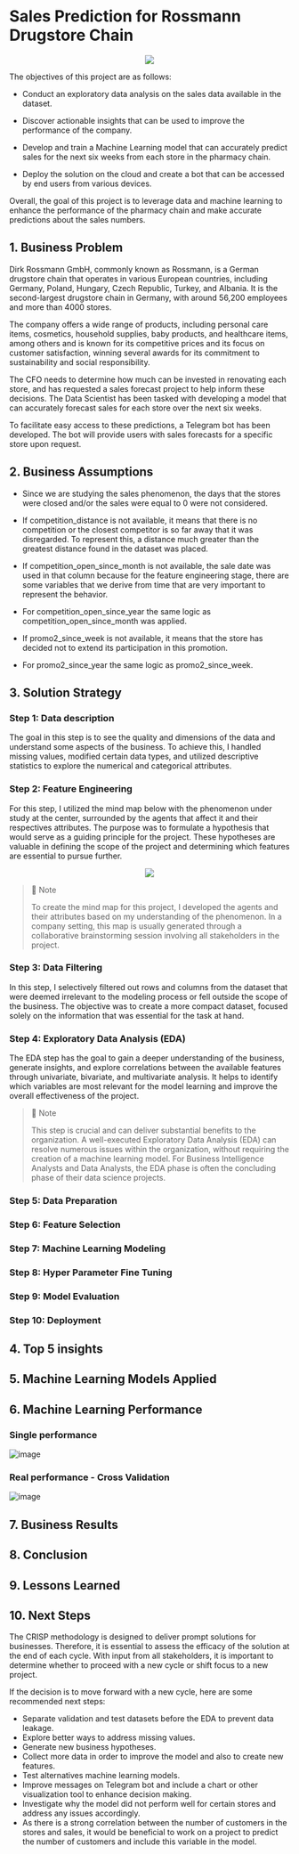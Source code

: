 # Sales Prediction for Rossmann Drugstore Chain

<p align="center">
  <img src="https://user-images.githubusercontent.com/100521949/233401462-7e93b6e5-b0fb-4fb5-bc99-6f7bcdcc011d.jpg" />
</p>

The objectives of this project are as follows:

- Conduct an exploratory data analysis on the sales data available in the dataset.

- Discover actionable insights that can be used to improve the performance of the company.

- Develop and train a Machine Learning model that can accurately predict sales for the next six weeks from each store in the pharmacy chain.

- Deploy the solution on the cloud and create a bot that can be accessed by end users from various devices.

Overall, the goal of this project is to leverage data and machine learning to enhance the performance of the pharmacy chain and make accurate predictions about the sales numbers.


## 1. Business Problem

Dirk Rossmann GmbH, commonly known as Rossmann, is a German drugstore chain that operates in various European countries, including Germany, Poland, Hungary, Czech Republic, Turkey, and Albania. It is the second-largest drugstore chain in Germany, with around 56,200 employees and more than 4000 stores. 

The company offers a wide range of products, including personal care items, cosmetics, household supplies, baby products, and healthcare items, among others and is known for its competitive prices and its focus on customer satisfaction, winning several awards for its commitment to sustainability and social responsibility.

The CFO needs to determine how much can be invested in renovating each store, and has requested a sales forecast project to help inform these decisions. The Data Scientist has been tasked with developing a model that can accurately forecast sales for each store over the next six weeks.

To facilitate easy access to these predictions, a Telegram bot has been developed. The bot will provide users with sales forecasts for a specific store upon request.


## 2. Business Assumptions

- Since we are studying the sales phenomenon, the days that the stores were closed and/or the sales were equal to 0 were not considered.

- If competition_distance is not available, it means that there is no competition or the closest competitor is so far away that it was disregarded. To represent this, a distance much greater than the greatest distance found in the dataset was placed.

- If competition_open_since_month is not available, the sale date was used in that column because for the feature engineering stage, there are some variables that we derive from time that are very important to represent the behavior.

- For competition_open_since_year the same logic as competition_open_since_month was applied. 

- If promo2_since_week is not available, it means that the store has decided not to extend its participation in this promotion. 

- For promo2_since_year the same logic as promo2_since_week.


## 3. Solution Strategy

### **Step 1: Data description** 
The goal in this step is to see the quality and dimensions of the data and understand some aspects of the business. To achieve this, I handled missing values, modified certain data types, and utilized descriptive statistics to explore the numerical and categorical attributes.

### **Step 2: Feature Engineering**
For this step, I utilized the mind map below with the phenomenon under study at the center, surrounded by the agents that affect it and their respectives attributes. The purpose was to formulate a hypothesis that would serve as a guiding principle for the project. These hypotheses are valuable in defining the scope of the project and determining which features are essential to pursue further.

<p align="center">
  <img src="https://user-images.githubusercontent.com/100521949/233451690-73207180-bd4a-490c-8381-2046bb3f5693.png" />
</p>

> 📘 Note
>
> To create the mind map for this project, I developed the agents and their attributes based on my understanding of the phenomenon. In a company setting, this map is usually generated through a collaborative brainstorming session involving all stakeholders in the project.


### **Step 3: Data Filtering**
In this step, I selectively filtered out rows and columns from the dataset that were deemed irrelevant to the modeling process or fell outside the scope of the business. The objective was to create a more compact dataset, focused solely on the information that was essential for the task at hand.

### **Step 4: Exploratory Data Analysis (EDA)**
The EDA step has the goal to gain a deeper understanding of the business, generate insights, and explore correlations between the available features through univariate, bivariate, and multivariate analysis. It helps to identify which variables are most relevant for the model learning and improve the overall effectiveness of the project.

> 📘 Note
>
> This step is crucial and can deliver substantial benefits to the organization. A well-executed Exploratory Data Analysis (EDA) can resolve numerous issues within the organization, without requiring the creation of a machine learning model. For Business Intelligence Analysts and Data Analysts, the EDA phase is often the concluding phase of their data science projects.

### **Step 5: Data Preparation**


### **Step 6: Feature Selection**

### **Step 7: Machine Learning Modeling**

### **Step 8: Hyper Parameter Fine Tuning**

### **Step 9: Model Evaluation**

### **Step 10: Deployment**


## 4. Top 5 insights

## 5. Machine Learning Models Applied

## 6. Machine Learning Performance

### Single performance
![image](https://user-images.githubusercontent.com/100521949/233423240-ebe7a310-7153-42b8-9712-1d43c6202d86.png)


### Real performance - Cross Validation
![image](https://user-images.githubusercontent.com/100521949/233425050-d5e1570d-8179-4f25-9f12-4e4ff49a934e.png)



## 7. Business Results

## 8. Conclusion

## 9. Lessons Learned

## 10. Next Steps

The CRISP methodology is designed to deliver prompt solutions for businesses. Therefore, it is essential to assess the efficacy of the solution at the end of each cycle. With input from all stakeholders, it is important to determine whether to proceed with a new cycle or shift focus to a new project.

If the decision is to move forward with a new cycle, here are some recommended next steps:

- Separate validation and test datasets before the EDA to prevent data leakage.
- Explore better ways to address missing values. 
- Generate new business hypotheses.
- Collect more data in order to improve the model and also to create new features.
- Test alternatives machine learning models.
- Improve messages on Telegram bot and include a chart or other visualization tool to enhance decision making.
- Investigate why the model did not perform well for certain stores and address any issues accordingly.
- As there is a strong correlation between the number of customers in the stores and sales, it would be beneficial to work on a project to predict the number of customers and include this variable in the model.
